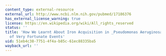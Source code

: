 ```yaml
---
content_type: external-resource
external_url: http://www.ncbi.nlm.nih.gov/pubmed/17186376
has_external_license_warning: true
license: https://en.wikipedia.org/wiki/All_rights_reserved
status: ''
title: 'How We Learnt About Iron Acquisition in _Pseudomonas Aeruginosa_: A Series
  of Very Fortunate Events'
uid: 51eb4c38-7751-4f4a-b85c-61ec88335ba5
wayback_url: ''
---
```

